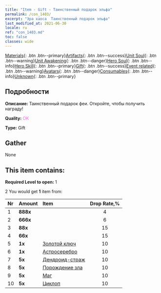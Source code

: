 ```yaml
---
title: "Item - Gift - Таинственный подарок эльфа"
permalink: /con_1403/
excerpt: "Эра хаоса  Таинственный подарок эльфа"
last_modified_at: 2021-06-30
locale: ru
ref: "con_1403.md"
toc: false
classes: wide
---
```

 [Materials](/ItemsRU/){: .btn .btn--primary}[Artifacts](/ItemsRU/Artifacts/){: .btn .btn--success}[Unit Soul](/ItemsRU/UnitSoul/){: .btn .btn--warning}[Unit Awakening](/ItemsRU/UnitAwakening/){: .btn .btn--danger}[Hero Soul](/ItemsRU/HeroSoul/){: .btn .btn--info}[Hero Skill](/ItemsRU/HeroSkill/){: .btn .btn--primary}[Gift](/ItemsRU/Gift/){: .btn .btn--success}[Event related](/ItemsRU/Events/){: .btn .btn--warning}[Avatars](/ItemsRU/Avatars/){: .btn .btn--danger}[Consumables](/ItemsRU/Consumables/){: .btn .btn--info}[Unknown](/ItemsRU/Unknown/){: .btn .btn--primary}

## Подробности
 **Описание:** Таинственный подарок феи. Откройте, чтобы получить награду!

 **Quality:** <span style="color: #DA70D6">OK</span>

 **Type:** Gift

## Gather

  None

## This item contains:

 **Required Level to open:** 1

 2 You would get **1** item  from:

  | Nr | Amount |     Item    | Drop Rate,% |
  |:---|:-------|:------------|:---------:|
  | 1 |  **888x** | <i class="fas fa-gem"/> | 4 | 
  | 2 |  **666x** | <i class="fas fa-gem"/> | 6 | 
  | 3 |  **88x** | <i class="fas fa-gem"/> | 15 | 
  | 4 |  **66x** | <i class="fas fa-gem"/> | 15 | 
  | 5 |  **1x** | [Золотой ключ](/ItemsRU/con_783/) | 10 | 
  | 6 |  **1x** | [Астросеребро](/ItemsRU/con_969/) | 10 | 
  | 7 |  **5x** | [Дендроид-страж](/ItemsRU/unt_203/) | 10 | 
  | 8 |  **5x** | [Порождение зла](/ItemsRU/unt_230/) | 10 | 
  | 9 |  **5x** | [Маг](/ItemsRU/unt_238/) | 10 | 
  | 10 |  **5x** | [Циклоп](/ItemsRU/unt_222/) | 10 | 
